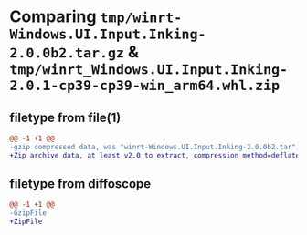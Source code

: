 # Comparing `tmp/winrt-Windows.UI.Input.Inking-2.0.0b2.tar.gz` & `tmp/winrt_Windows.UI.Input.Inking-2.0.1-cp39-cp39-win_arm64.whl.zip`

## filetype from file(1)

```diff
@@ -1 +1 @@
-gzip compressed data, was "winrt-Windows.UI.Input.Inking-2.0.0b2.tar", last modified: Sat Dec  2 18:26:44 2023, max compression
+Zip archive data, at least v2.0 to extract, compression method=deflate
```

## filetype from diffoscope

```diff
@@ -1 +1 @@
-GzipFile
+ZipFile
```

